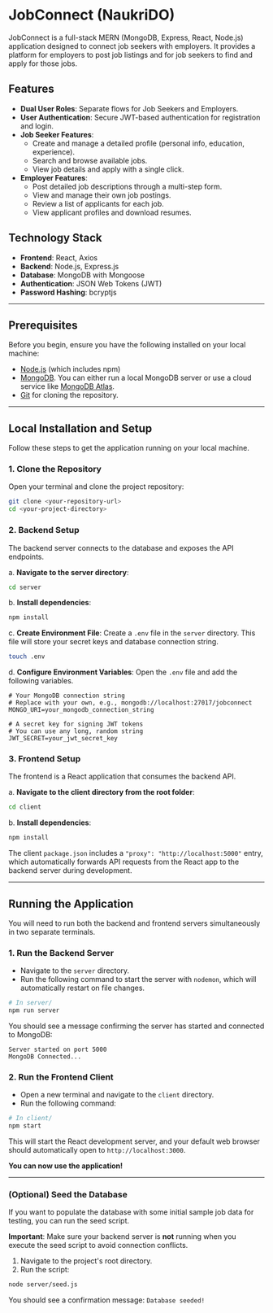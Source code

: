 # JobConnect (NaukriDO)

JobConnect is a full-stack MERN (MongoDB, Express, React, Node.js) application designed to connect job seekers with employers. It provides a platform for employers to post job listings and for job seekers to find and apply for those jobs.

## Features

- **Dual User Roles**: Separate flows for Job Seekers and Employers.
- **User Authentication**: Secure JWT-based authentication for registration and login.
- **Job Seeker Features**:
  - Create and manage a detailed profile (personal info, education, experience).
  - Search and browse available jobs.
  - View job details and apply with a single click.
- **Employer Features**:
  - Post detailed job descriptions through a multi-step form.
  - View and manage their own job postings.
  - Review a list of applicants for each job.
  - View applicant profiles and download resumes.

## Technology Stack

- **Frontend**: React, Axios
- **Backend**: Node.js, Express.js
- **Database**: MongoDB with Mongoose
- **Authentication**: JSON Web Tokens (JWT)
- **Password Hashing**: bcryptjs

---

## Prerequisites

Before you begin, ensure you have the following installed on your local machine:

- [Node.js](https://nodejs.org/) (which includes npm)
- [MongoDB](https://www.mongodb.com/try/download/community). You can either run a local MongoDB server or use a cloud service like [MongoDB Atlas](https://www.mongodb.com/cloud/atlas).
- [Git](https://git-scm.com/) for cloning the repository.

---

## Local Installation and Setup

Follow these steps to get the application running on your local machine.

### 1. Clone the Repository

Open your terminal and clone the project repository:

```bash
git clone <your-repository-url>
cd <your-project-directory>
```

### 2. Backend Setup

The backend server connects to the database and exposes the API endpoints.

a. **Navigate to the server directory**:
```bash
cd server
```

b. **Install dependencies**:
```bash
npm install
```

c. **Create Environment File**:
Create a `.env` file in the `server` directory. This file will store your secret keys and database connection string.

```bash
touch .env
```

d. **Configure Environment Variables**:
Open the `.env` file and add the following variables.

```env
# Your MongoDB connection string
# Replace with your own, e.g., mongodb://localhost:27017/jobconnect
MONGO_URI=your_mongodb_connection_string

# A secret key for signing JWT tokens
# You can use any long, random string
JWT_SECRET=your_jwt_secret_key
```

### 3. Frontend Setup

The frontend is a React application that consumes the backend API.

a. **Navigate to the client directory from the root folder**:
```bash
cd client
```

b. **Install dependencies**:
```bash
npm install
```

The client `package.json` includes a `"proxy": "http://localhost:5000"` entry, which automatically forwards API requests from the React app to the backend server during development.

---

## Running the Application

You will need to run both the backend and frontend servers simultaneously in two separate terminals.

### 1. Run the Backend Server

- Navigate to the `server` directory.
- Run the following command to start the server with `nodemon`, which will automatically restart on file changes.

```bash
# In server/
npm run server
```
You should see a message confirming the server has started and connected to MongoDB:
```
Server started on port 5000
MongoDB Connected...
```

### 2. Run the Frontend Client

- Open a new terminal and navigate to the `client` directory.
- Run the following command:

```bash
# In client/
npm start
```
This will start the React development server, and your default web browser should automatically open to `http://localhost:3000`.

**You can now use the application!**

---

### (Optional) Seed the Database

If you want to populate the database with some initial sample job data for testing, you can run the seed script.

**Important**: Make sure your backend server is **not** running when you execute the seed script to avoid connection conflicts.

1.  Navigate to the project's root directory.
2.  Run the script:

```bash
node server/seed.js
```
You should see a confirmation message: `Database seeded!`
